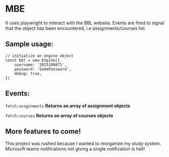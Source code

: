 # MBE
It uses playwright to interact with the BBL website. Events are fired to signal that the object has been encountered, i.e assignments/courses list.
## **Sample usage**:
```
// initialize an engine object
const bbl = new Engine({
    username: '2025180071',
    password: 'SomePassword',
    debug: true,
})
```

## **Events**:
``fetch:assginments`` **Returns an array of assignment objects**

``fetch:courses`` **Returns an array of courses objects**



## More features to come!
This project was rushed because I wanted to reorganize my study system. Microsoft teams notifications not giving a single notification is hell!